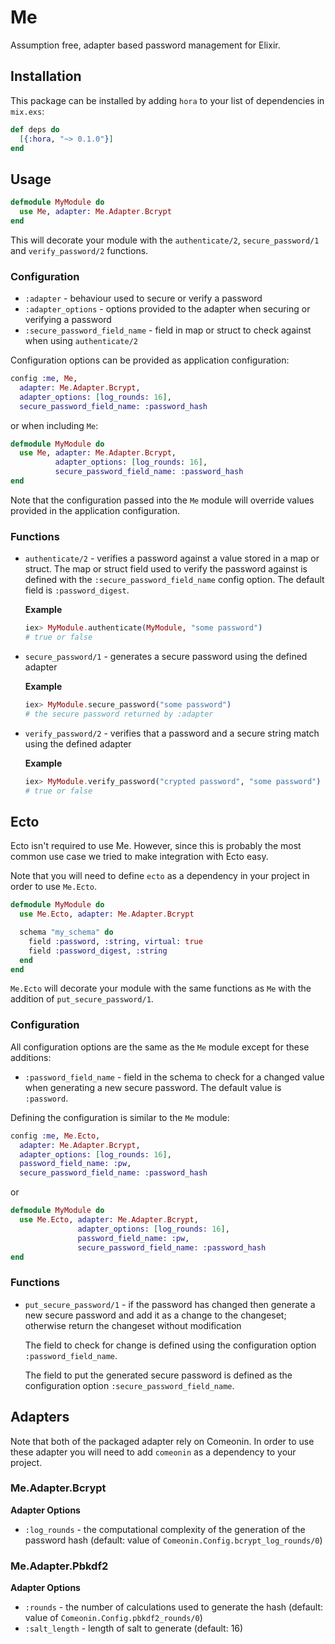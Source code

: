 # Me

Assumption free, adapter based password management for Elixir.

## Installation

This package can be installed by adding `hora` to your list of dependencies in
`mix.exs`:

```elixir
def deps do
  [{:hora, "~> 0.1.0"}]
end
```

## Usage

```elixir
defmodule MyModule do
  use Me, adapter: Me.Adapter.Bcrypt
end
```

This will decorate your module with the `authenticate/2`, `secure_password/1`
and `verify_password/2` functions.

### Configuration

* `:adapter` - behaviour used to secure or verify a password
* `:adapter_options` - options provided to the adapter when securing or
  verifying a password
* `:secure_password_field_name` - field in map or struct to check against when
  using `authenticate/2`

Configuration options can be provided as application configuration:

```elixir
config :me, Me,
  adapter: Me.Adapter.Bcrypt,
  adapter_options: [log_rounds: 16],
  secure_password_field_name: :password_hash
```

or when including `Me`:

```elixir
defmodule MyModule do
  use Me, adapter: Me.Adapter.Bcrypt,
          adapter_options: [log_rounds: 16],
          secure_password_field_name: :password_hash
end
```

Note that the configuration passed into the `Me` module will override values
provided in the application configuration.

### Functions

* `authenticate/2` - verifies a password against a value stored in a map or
  struct. The map or struct field used to verify the password against is defined
  with the `:secure_password_field_name` config option. The default field is
  `:password_digest`.

  **Example**

  ```elixir
  iex> MyModule.authenticate(MyModule, "some password")
  # true or false
  ```
* `secure_password/1` - generates a secure password using the defined adapter

  **Example**

  ```elixir
  iex> MyModule.secure_password("some password")
  # the secure password returned by :adapter
  ```
* `verify_password/2` - verifies that a password and a secure string match using
  the defined adapter

  **Example**

  ```elixir
  iex> MyModule.verify_password("crypted password", "some password")
  # true or false
  ```

## Ecto

Ecto isn't required to use Me. However, since this is probably the most common
use case we tried to make integration with Ecto easy.

Note that you will need to define `ecto` as a dependency in your project in
order to use `Me.Ecto`.

```elixir
defmodule MyModule do
  use Me.Ecto, adapter: Me.Adapter.Bcrypt

  schema "my_schema" do
    field :password, :string, virtual: true
    field :password_digest, :string
  end
end
```

`Me.Ecto` will decorate your module with the same functions as `Me` with the
addition of `put_secure_password/1`.

### Configuration

All configuration options are the same as the `Me` module except for these
additions:

* `:password_field_name` - field in the schema to check for a changed value when
  generating a new secure password. The default value is `:password`.

Defining the configuration is similar to the `Me` module:

```elixir
config :me, Me.Ecto,
  adapter: Me.Adapter.Bcrypt,
  adapter_options: [log_rounds: 16],
  password_field_name: :pw,
  secure_password_field_name: :password_hash
```

or

```elixir
defmodule MyModule do
  use Me.Ecto, adapter: Me.Adapter.Bcrypt,
               adapter_options: [log_rounds: 16],
               password_field_name: :pw,
               secure_password_field_name: :password_hash
end
```

### Functions

* `put_secure_password/1` - if the password has changed then generate a new
  secure password and add it as a change to the changeset; otherwise return the
  changeset without modification

  The field to check for change is defined using the configuration option
  `:password_field_name`.

  The field to put the generated secure password is defined as the configuration
  option `:secure_password_field_name`.

## Adapters

Note that both of the packaged adapter rely on Comeonin. In order to use these
adapter you will need to add `comeonin` as a dependency to your project.

### Me.Adapter.Bcrypt

**Adapter Options**

* `:log_rounds` - the computational complexity of the generation of the
  password hash (default: value of `Comeonin.Config.bcrypt_log_rounds/0`)

### Me.Adapter.Pbkdf2

**Adapter Options**

* `:rounds` - the number of calculations used to generate the hash
  (default: value of `Comeonin.Config.pbkdf2_rounds/0`)
* `:salt_length` - length of salt to generate (default: 16)
